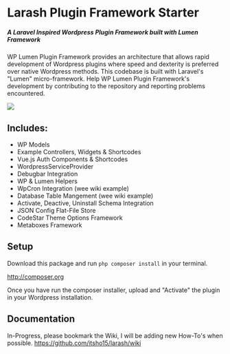 # Larash Plugin Framework Starter

##### A Laravel Inspired Wordpress Plugin Framework built with Lumen Framework

WP Lumen Plugin Framework provides an architecture that allows rapid development of Wordpress plugins where speed and dexterity is preferred over native Wordpress methods. This codebase is built with Laravel's "Lumen" micro-framework.  Help WP Lumen Plugin Framework's development by contributing to the repository and reporting problems encountered.

![](https://raw.github.com/itsho15/larash/resources/assets/screenshots/preview.png)



## Includes:
* WP Models
* Example Controllers, Widgets & Shortcodes
* Vue.js Auth Components & Shortcodes
* WordpressServiceProvider
* Debugbar Integration
* WP & Lumen Helpers
* WpCron Integration (wee wiki example)
* Database Table Mangement (wee wiki example)
* Activate, Deactive, Uninstall Schema Integration
* JSON Config Flat-File Store
* CodeStar Theme Options Framework
* Metaboxes Framework

## Setup

Download this package and run ```php composer install``` in your terminal.

http://composer.org

Once you have run the composer installer, upload and "Activate" the plugin in your Wordpress installation.

## Documentation

In-Progress, please bookmark the Wiki, I will be adding new How-To's when possible.
https://github.com/itsho15/larash/wiki

